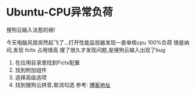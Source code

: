 # Ubuntu-CPU异常负荷



搜狗云输入法惹的祸!
<!--more-->

今天电脑风扇突然起飞了...打开性能监视器发现一直单核cpu 100%负荷
很是纳闷,发现 fcitx 占用很高
搜了很久才发现问题,是搜狗云输入出现了bug
1. 在应用目录里找到Fictx配置
2. 找到附加组件
3. 选择高级选项
4. 找到搜狗云拼音,取消勾选
参考:
[博客地址](https://www.cnblogs.com/youpeng/p/10276133.html)

